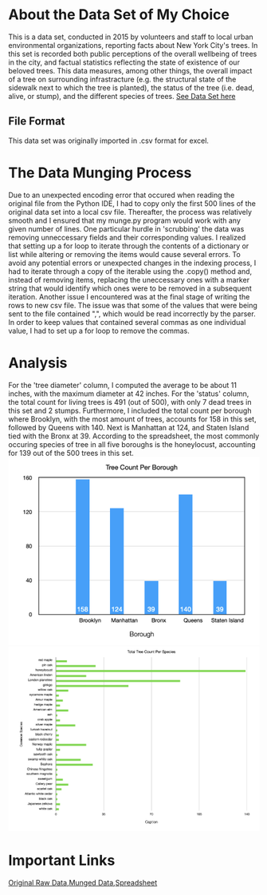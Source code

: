 # About the Data Set of My Choice
This is a data set, conducted in 2015 by volunteers and staff to local urban environmental organizations, reporting facts about New York City's trees. In this set is recorded both public perceptions of the overall wellbeing of trees in the city, and factual statistics reflecting the state of existence of our beloved trees. This data measures, among other things, the overall impact of a tree on surrounding infrastracture (e.g. the structural state of the sidewalk next to which the tree is planted), the status of the tree (i.e. dead, alive, or stump), and the different species of trees. [See Data Set here](https://data.cityofnewyork.us/Environment/2015-Street-Tree-Census-Tree-Data/uvpi-gqnh/about_data)
## File Format
This data set was originally imported in .csv format for excel. 
# The Data Munging Process
Due to an unexpected encoding error that occured when reading the original file from the Python IDE, I had to copy only the first 500 lines of the original data set into a local csv file. Thereafter, the process was relatively smooth and I ensured that my munge.py program would work with any given number of lines. One particular hurdle in 'scrubbing' the data was removing unneccessary fields and their corresponding values. I realized that setting up a for loop to iterate through the contents of a dictionary or list while altering or removing the items would cause several errors. To avoid any potential errors or unexpected changes in the indexing process, I had to iterate through a copy of the iterable using the .copy() method and, instead of removing items, replacing the uneccessary ones with a marker string that would identify which ones were to be removed in a subsequent iteration. 
Another issue I encountered was at the final stage of writing the rows to new csv file. The issue was that some of the values that were being sent to the file contained ",", which would be read incorrectly by the parser. In order to keep values that contained several commas as one individual value, I had to set up a for loop to remove the commas. 
# Analysis
For the 'tree diameter' column, I computed the average to be about 11 inches, with the maximum diameter at 42 inches. For the 'status' column, the total count for living trees is 491 (out of 500), with only 7 dead trees in this set and 2 stumps. Furthermore, I included the total count per borough where Brooklyn, with the most amount of trees, accounts for 158 in this set, followed by Queens with 140. Next is Manhattan at 124, and Staten Island tied with the Bronx at 39. According to the spreadsheet, the most commonly occuring species of tree in all five boroughs is the honeylocust, accounting for 139 out of the 500 trees in this set. ![Count per Borough](images/borough.png) ![Count per Specie](images/specie.png)
# Important Links
[Original Raw Data](https://drive.google.com/file/d/1fFXpdAWfhhcRH-AF9jl752_rsEBKNJrq/view?usp=drive_link),[Munged Data](data/clean_data.csv),[Spreadsheet](spreadsheet3.numbers)